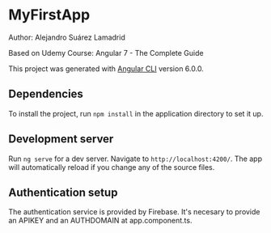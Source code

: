 # MyFirstApp

Author: Alejandro Suárez Lamadrid

Based on Udemy Course: Angular 7 - The Complete Guide

This project was generated with [Angular CLI](https://github.com/angular/angular-cli) version 6.0.0.

## Dependencies

To install the project, run `npm install` in the application directory to set it up.

## Development server

Run `ng serve` for a dev server. Navigate to `http://localhost:4200/`. The app will automatically reload if you change any of the source files.

## Authentication setup

The authentication service is provided by Firebase. It's necesary to provide an APIKEY and an AUTHDOMAIN at app.component.ts.